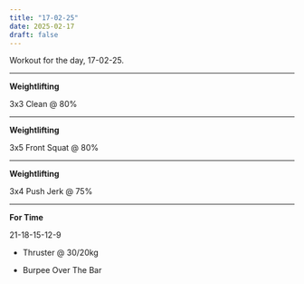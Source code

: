 ```yaml
---
title: "17-02-25"
date: 2025-02-17
draft: false
---
```


Workout for the day, 17-02-25.

---

**Weightlifting**

3x3 Clean @ 80%

---

**Weightlifting**

3x5 Front Squat @ 80%

---

**Weightlifting**

3x4 Push Jerk @ 75%

---

**For Time**

21-18-15-12-9

- Thruster @ 30/20kg

- Burpee Over The Bar

